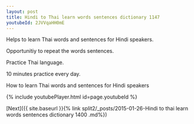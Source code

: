 ```yaml
---
layout: post
title: Hindi to Thai learn words sentences dictionary 1147 
youtubeId: 2JVVqaHH0mE
---
```

 
 
Helps to learn Thai words and sentences for Hindi speakers.

Opportunitiy to repeat the words sentences. 

Practice Thai language. 
 
10 minutes practice every day. 
 
How to learn Thai words and sentences for Hindi speakers 
 
{% include youtubePlayer.html id=page.youtubeId %}
 
 
[Next]({{ site.baseurl }}{% link  split2/_posts/2015-01-26-Hindi to thai learn words sentences dictionary 1400 .md%})
 

